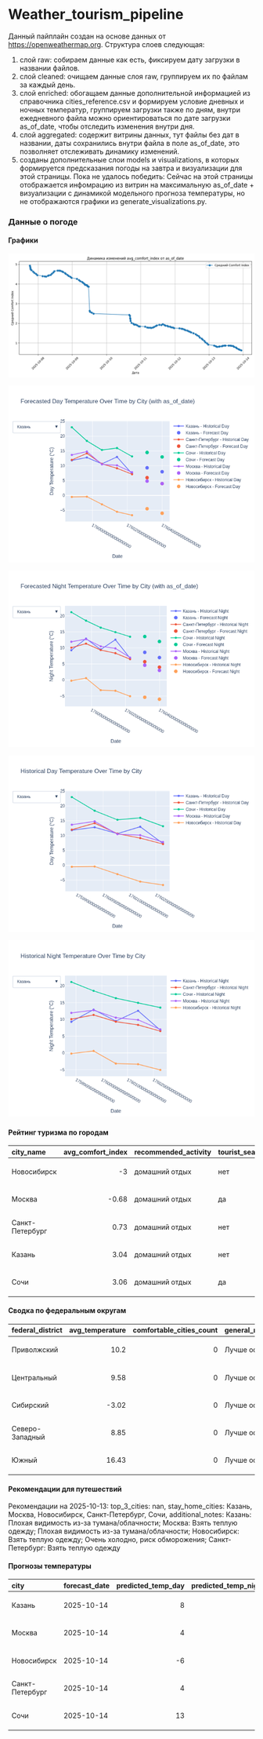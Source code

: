 # Weather_tourism_pipeline
Данный пайплайн создан на основе данных от https://openweathermap.org.
Структура слоев следующая:
  1) слой raw: 
  собираем данные как есть, фиксируем дату загрузки в названии файлов.
  2) слой cleaned:
  очищаем данные слоя raw, группируем их по файлам за каждый день.
  3) слой enriched:
  обогащаем данные дополнительной информацией из справочника cities_reference.csv и формируем условие дневных и ночных температур,
  группируем загрузки также по дням, внутри ежедневного файла можно ориентироваться по дате загрузки as_of_date, чтобы отследить изменения внутри дня.
  4) слой aggregated:
   содержит витрины данных, тут файлы без дат в названии, даты сохранились внутри файла в поле as_of_date, это позволняет отслеживать динамику изменений.
  6) созданы дополнительные слои models и visualizations, в которых формируется предсказания погоды на завтра и визуализации для этой страницы.
  Пока не удалось победить: Сейчас на этой страницы отображается инфомрацию из витрин на максимальную as_of_date + визуализации с динамикой модельного прогноза температуры, 
  но не отображаются графики из generate_visualizations.py.
<!-- WEATHER DATA START -->
### Данные о погоде

#### Графики
![Comfort Index Trend](data/visualizations/comfort_index_trend.png)

![Forecasted Day Temperature](data/visualizations/forecasted_day_temperature.png)

![Forecasted Night Temperature](data/visualizations/forecasted_night_temperature.png)

![Historical Day Temperature](data/visualizations/historical_day_temperature.png)

![Historical Night Temperature](data/visualizations/historical_night_temperature.png)

#### Рейтинг туризма по городам
| city_name       |   avg_comfort_index | recommended_activity   | tourist_season_match   | tourism_season   | tour_recommendation       | as_of_date          |
|:----------------|--------------------:|:-----------------------|:-----------------------|:-----------------|:--------------------------|:--------------------|
| Новосибирск     |               -3    | домашний отдых         | нет                    | Июнь-Август      | домашний отдых вне сезона | 2025-10-13 22:34:00 |
| Москва          |               -0.68 | домашний отдых         | да                     | Круглогодично    | домашний отдых в сезон    | 2025-10-13 22:34:00 |
| Санкт-Петербург |                0.73 | домашний отдых         | нет                    | Май-Сентябрь     | домашний отдых вне сезона | 2025-10-13 22:34:00 |
| Казань          |                3.04 | домашний отдых         | нет                    | Май-Сентябрь     | домашний отдых вне сезона | 2025-10-13 22:34:00 |
| Сочи            |                3.06 | домашний отдых         | да                     | Май-Октябрь      | домашний отдых в сезон    | 2025-10-13 22:34:00 |

#### Сводка по федеральным округам
| federal_district   |   avg_temperature |   comfortable_cities_count | general_recommendation   | as_of_date          |
|:-------------------|------------------:|---------------------------:|:-------------------------|:--------------------|
| Приволжский        |             10.2  |                          0 | Лучше остаться дома      | 2025-10-13 22:34:00 |
| Центральный        |              9.58 |                          0 | Лучше остаться дома      | 2025-10-13 22:34:00 |
| Сибирский          |             -3.02 |                          0 | Лучше остаться дома      | 2025-10-13 22:34:00 |
| Северо-Западный    |              8.85 |                          0 | Лучше остаться дома      | 2025-10-13 22:34:00 |
| Южный              |             16.43 |                          0 | Лучше остаться дома      | 2025-10-13 22:34:00 |

#### Рекомендации для путешествий
Рекомендации на 2025-10-13: top_3_cities: nan, stay_home_cities: Казань, Москва, Новосибирск, Санкт-Петербург, Сочи, additional_notes: Казань: Плохая видимость из-за тумана/облачности; Москва: Взять теплую одежду; Плохая видимость из-за тумана/облачности; Новосибирск: Взять теплую одежду; Очень холодно, риск обморожения; Санкт-Петербург: Взять теплую одежду

#### Прогнозы температуры
| city            | forecast_date   |   predicted_temp_day |   predicted_temp_night | model_type       | as_of_date          |
|:----------------|:----------------|---------------------:|-----------------------:|:-----------------|:--------------------|
| Казань          | 2025-10-14      |                    8 |                      7 | LinearRegression | 2025-10-13 22:34:47 |
| Москва          | 2025-10-14      |                    4 |                      3 | LinearRegression | 2025-10-13 22:34:47 |
| Новосибирск     | 2025-10-14      |                   -6 |                     -6 | LinearRegression | 2025-10-13 22:34:47 |
| Санкт-Петербург | 2025-10-14      |                    4 |                      4 | LinearRegression | 2025-10-13 22:34:47 |
| Сочи            | 2025-10-14      |                   13 |                     12 | LinearRegression | 2025-10-13 22:34:47 |


<!-- WEATHER DATA END -->
